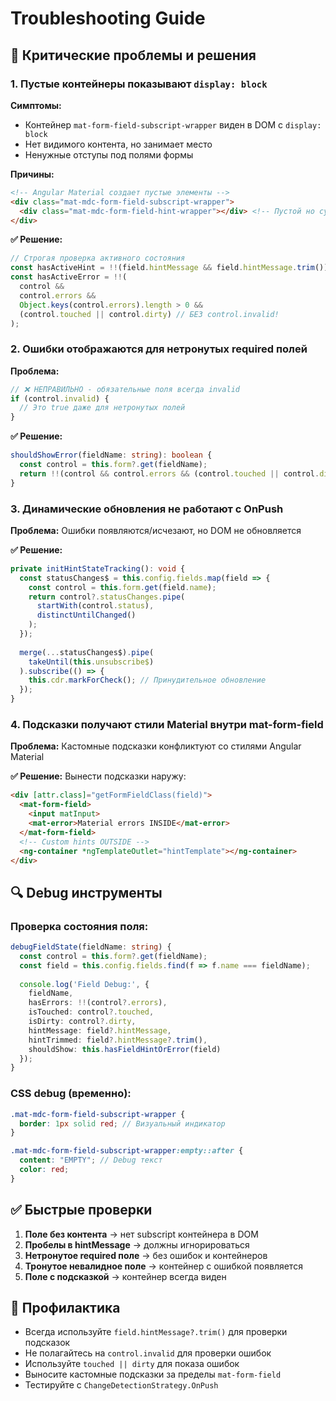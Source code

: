 # Troubleshooting Guide

## 🚨 Критические проблемы и решения

### 1. Пустые контейнеры показывают `display: block`

**Симптомы:**
- Контейнер `mat-form-field-subscript-wrapper` виден в DOM с `display: block`
- Нет видимого контента, но занимает место
- Ненужные отступы под полями формы

**Причины:**
```html
<!-- Angular Material создает пустые элементы -->
<div class="mat-mdc-form-field-subscript-wrapper">
  <div class="mat-mdc-form-field-hint-wrapper"></div> <!-- Пустой но существует -->
</div>
```

**✅ Решение:**
```typescript
// Строгая проверка активного состояния
const hasActiveHint = !!(field.hintMessage && field.hintMessage.trim());
const hasActiveError = !!(
  control && 
  control.errors && 
  Object.keys(control.errors).length > 0 &&
  (control.touched || control.dirty) // БЕЗ control.invalid!
);
```

### 2. Ошибки отображаются для нетронутых required полей

**Проблема:**
```typescript
// ❌ НЕПРАВИЛЬНО - обязательные поля всегда invalid
if (control.invalid) {
  // Это true даже для нетронутых полей
}
```

**✅ Решение:**
```typescript
shouldShowError(fieldName: string): boolean {
  const control = this.form?.get(fieldName);
  return !!(control && control.errors && (control.touched || control.dirty));
}
```

### 3. Динамические обновления не работают с OnPush

**Проблема:** Ошибки появляются/исчезают, но DOM не обновляется

**✅ Решение:**
```typescript
private initHintStateTracking(): void {
  const statusChanges$ = this.config.fields.map(field => {
    const control = this.form.get(field.name);
    return control?.statusChanges.pipe(
      startWith(control.status),
      distinctUntilChanged()
    );
  });
  
  merge(...statusChanges$).pipe(
    takeUntil(this.unsubscribe$)
  ).subscribe(() => {
    this.cdr.markForCheck(); // Принудительное обновление
  });
}
```

### 4. Подсказки получают стили Material внутри mat-form-field

**Проблема:** Кастомные подсказки конфликтуют со стилями Angular Material

**✅ Решение:** Вынести подсказки наружу:
```html
<div [attr.class]="getFormFieldClass(field)">
  <mat-form-field>
    <input matInput>
    <mat-error>Material errors INSIDE</mat-error>
  </mat-form-field>
  <!-- Custom hints OUTSIDE -->
  <ng-container *ngTemplateOutlet="hintTemplate"></ng-container>
</div>
```

## 🔍 Debug инструменты

### Проверка состояния поля:
```typescript
debugFieldState(fieldName: string) {
  const control = this.form?.get(fieldName);
  const field = this.config.fields.find(f => f.name === fieldName);
  
  console.log('Field Debug:', {
    fieldName,
    hasErrors: !!(control?.errors),
    isTouched: control?.touched,
    isDirty: control?.dirty,
    hintMessage: field?.hintMessage,
    hintTrimmed: field?.hintMessage?.trim(),
    shouldShow: this.hasFieldHintOrError(field)
  });
}
```

### CSS debug (временно):
```scss
.mat-mdc-form-field-subscript-wrapper {
  border: 1px solid red; // Визуальный индикатор
}

.mat-mdc-form-field-subscript-wrapper:empty::after {
  content: "EMPTY"; // Debug текст
  color: red;
}
```

## ✅ Быстрые проверки

1. **Поле без контента** → нет subscript контейнера в DOM
2. **Пробелы в hintMessage** → должны игнорироваться 
3. **Нетронутое required поле** → без ошибок и контейнеров
4. **Тронутое невалидное поле** → контейнер с ошибкой появляется
5. **Поле с подсказкой** → контейнер всегда виден

## 🎯 Профилактика

- Всегда используйте `field.hintMessage?.trim()` для проверки подсказок
- Не полагайтесь на `control.invalid` для проверки ошибок
- Используйте `touched || dirty` для показа ошибок
- Выносите кастомные подсказки за пределы `mat-form-field`
- Тестируйте с `ChangeDetectionStrategy.OnPush` 